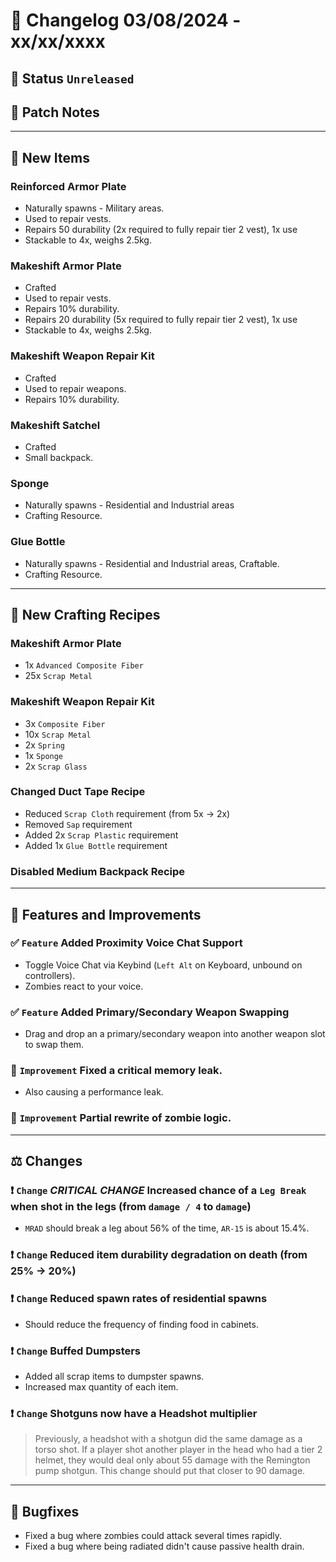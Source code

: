 # :bookmark_tabs:  Changelog 03/08/2024 - xx/xx/xxxx

## :red_circle: Status `Unreleased`
<!-- ## :green_circle: Status `Released` -->

## :speech_balloon: Patch Notes

________

## :gun: New Items

### Reinforced Armor Plate
- Naturally spawns - Military areas.
- Used to repair vests.
- Repairs 50 durability (2x required to fully repair tier 2 vest), 1x use
- Stackable to 4x, weighs 2.5kg.

### Makeshift Armor Plate
- Crafted
- Used to repair vests.
- Repairs 10% durability.
- Repairs 20 durability (5x required to fully repair tier 2 vest), 1x use
- Stackable to 4x, weighs 2.5kg.

### Makeshift Weapon Repair Kit
- Crafted
- Used to repair weapons.
- Repairs 10% durability.

### Makeshift Satchel
- Crafted
- Small backpack.

### Sponge
- Naturally spawns - Residential and Industrial areas
- Crafting Resource.

### Glue Bottle
- Naturally spawns - Residential and Industrial areas, Craftable.
- Crafting Resource.
________

## :thread: New Crafting Recipes

### Makeshift Armor Plate
- 1x `Advanced Composite Fiber`
- 25x `Scrap Metal`

### Makeshift Weapon Repair Kit
- 3x `Composite Fiber`
- 10x `Scrap Metal`
- 2x `Spring`
- 1x `Sponge`
- 2x `Scrap Glass`

### Changed Duct Tape Recipe
- Reduced `Scrap Cloth` requirement (from 5x -> 2x)
- Removed `Sap` requirement
- Added 2x `Scrap Plastic` requirement
- Added 1x `Glue Bottle` requirement

### Disabled Medium Backpack Recipe

________

## :loudspeaker: Features and Improvements

### :white_check_mark: `Feature` Added Proximity Voice Chat Support
- Toggle Voice Chat via Keybind (`Left Alt` on Keyboard, unbound on controllers).
- Zombies react to your voice.

### :white_check_mark: `Feature` Added Primary/Secondary Weapon Swapping
- Drag and drop an a primary/secondary weapon into another weapon slot to swap them.

### :arrow_up_small: `Improvement` Fixed a critical memory leak.
- Also causing a performance leak.

### :arrow_up_small: `Improvement` Partial rewrite of zombie logic.

________

## :balance_scale: Changes

### :exclamation: `Change` *CRITICAL CHANGE* Increased chance of a `Leg Break` when shot in the legs (from `damage / 4` to `damage`)
- `MRAD` should break a leg about 56% of the time, `AR-15` is about 15.4%.

### :exclamation: `Change` Reduced item durability degradation on death (from 25% -> 20%)

### :exclamation: `Change` Reduced spawn rates of residential spawns
- Should reduce the frequency of finding food in cabinets.

### :exclamation: `Change` Buffed Dumpsters
- Added all scrap items to dumpster spawns.
- Increased max quantity of each item.

### :exclamation: `Change` Shotguns now have a Headshot multiplier
> Previously, a headshot with a shotgun did the same damage as a torso shot. If a player shot another player in the head who had a tier 2 helmet, they would deal only about 55 damage with the Remington pump shotgun. This change should put that closer to 90 damage.
________

## :bug: Bugfixes
- Fixed a bug where zombies could attack several times rapidly.
- Fixed a bug where being radiated didn't cause passive health drain.
